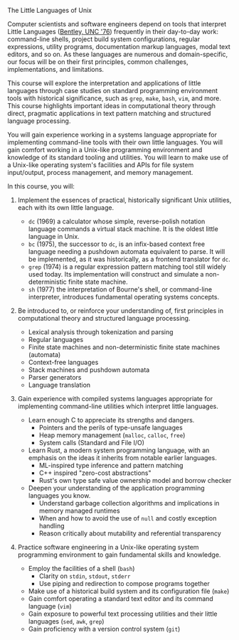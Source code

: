 The Little Languages of Unix

Computer scientists and software engineers depend on tools that interpret Little Languages ([Bentley, UNC '76](http://staff.um.edu.mt/afra1/seminar/little-languages.pdf)) frequently in their day-to-day work: command-line shells, project build system configurations, regular expressions, utility programs, documentation markup languages, modal text editors, and so on. As these languages are numerous and domain-specific, our focus will be on their first principles, common challenges, implementations, and limitations.

This course will explore the interpretation and applications of little languages through case studies on standard programming environment tools with historical significance, such as `grep`,  `make`, `bash`, `vim`, and more. This course highlights important ideas in computational theory through direct, pragmatic applications in text pattern matching and structured language processing.

You will gain experience working in a systems language appropriate for implementing command-line tools with their own little languages. You will gain comfort working in a Unix-like programming environment and knowledge of its standard tooling and utilities. You will learn to make use of a Unix-like operating system's facilities and APIs for file system input/output, process management, and memory management.

In this course, you will:

1. Implement the essences of practical, historically significant Unix utilities, each with its own little language.
    - `dc` (1969) a calculator whose simple, reverse-polish notation language commands a virtual stack machine. It is the oldest little language in Unix.
    - `bc` (1975), the successor to `dc`, is an infix-based context free language needing a  pushdown automata equivalent to parse. It will be implemented, as it was historically, as a frontend translator for `dc`.
    - `grep` (1974) is a regular expression pattern matching tool still widely used today. Its implementation will construct and simulate a non-deterministic finite state machine.
    - `sh` (1977) the interpretation of Bourne's shell, or command-line interpreter, introduces fundamental operating systems concepts.

2. Be introduced to, or reinforce your understanding of, first principles in computational theory and structured language processing.
    - Lexical analysis through tokenization and parsing
    - Regular languages
    - Finite state machines and non-deterministic finite state machines (automata) 
    - Context-free languages
    - Stack machines and pushdown automata
    - Parser generators
    - Language translation

3. Gain experience with compiled systems languages appropriate for implementing command-line utilities which interpret little languages.
    - Learn enough C to appreciate its strengths and dangers.
        - Pointers and the perils of type-unsafe languages
        - Heap memory management (`malloc`, `calloc`, `free`)
        - System calls (Standard and File I/O)
    - Learn Rust, a modern system programming language, with an emphasis on the ideas it inherits from notable earlier languages.
        - ML-inspired type inference and pattern matching
        - C++ inspired "zero-cost abstractions"
        - Rust's own type safe value ownership model and borrow checker
    - Deepen your understanding of the application programming languages you know.
        - Understand garbage collection algorithms and implications in memory managed runtimes
        - When and how to avoid the use of `null` and  costly exception handling
        - Reason critically about mutability and referential transparency
        
4. Practice software engineering in a Unix-like operating system programming environment to gain fundamental skills and knowledge.
    - Employ the facilities of a shell (`bash`)
        - Clarity on `stdin`, `stdout`, `stderr`
        - Use piping and redirection to compose programs together
    - Make use of a historical build system and its configuration file (`make`)
    - Gain comfort operating a standard text editor and its command language (`vim`)
    - Gain exposure to powerful text processing utilities and their little languages (`sed`, `awk`, `grep`)
    - Gain proficiency with a version control system (`git`)
